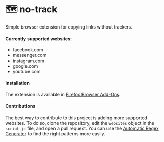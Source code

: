 # 🗺️ no-track
Simple browser extension for copying links without trackers.

#### Currently supported websites:
- facebook.com
- messenger.com
- instagram.com
- google.com
- youtube.com

#### Installation
The extension is available in [Firefox Browser Add-Ons](https://addons.mozilla.org/pl/firefox/addon/no-track-override-copied-links/).

#### Contributions

The best way to contribute to this project is adding more supported websites. To do so, clone the repository, edit the `websites` object in the `script.js` file, and open a pull request. You can use the [Automatic Regex Generator](http://regex.inginf.units.it/) to find the right patterns more easily.